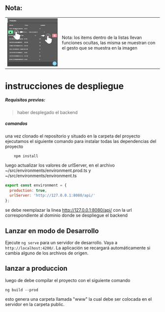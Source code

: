 ## Nota:
<table>
  <tbody>
    <tr>
      <td> <img src="./capturas/sliding.jpg" ></td>
      <td>Nota: los items dentro de la listas llevan funciones ocultas, las misma se muestran con el gesto que se muestra en la imagen</td>
    </tr>
  </tbody>
</table>

# instrucciones de despliegue

##### Requisitos previos:
 > haber desplegado el backend

##### comandos
una vez clonado el repositorio y situado en la carpeta del proyecto ejecutamos el siguiente comando para instalar todas las dependencias del proyecto

``````
	npm install
``````

luego actualizar los valores de urlServer, en el archivo ~/src/environments/environment.prod.ts y ~/src/environments/environment.ts 

``````javascript
export const environment = {
  production: true,
  urlServer: 'http://127.0.0.1:8080/api/'
};
``````

se debe reemplazar la linea http://127.0.0.1:8080/api/ con la url correspondiente al dominio donde se despliegue el backend

## Lanzar en modo de Desarrollo

Ejecute `ng serve` para un servidor de desarrollo. Vaya a `http://localhost:4200/`. La aplicación se recargará automáticamente si cambia alguno de los archivos de origen.


## lanzar a produccion

luego de debe compilar el proyecto con el siguiente comando

``````
ng build --prod
``````

esto genera una carpeta llamada "www" la cual debe ser colocada en el servidor en la carpeta public.


